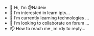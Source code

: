 - 👋 Hi, I’m @Nadeiv
- 👀 I’m interested in learn iptv...
- 🌱 I’m currently learning technologies ...
- 💞️ I’m looking to collaborate on forum ...
- 📫 How to reach me ,im rdy to reply...

<!---
Nadeiv/Nadeiv is a ✨ special ✨ repository because its `README.md` (this file) appears on your GitHub profile.
You can click the Preview link to take a look at your changes.
--->
